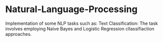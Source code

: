 # Natural-Language-Processing

Implementation of some NLP tasks such as:
  Text Classification: The task involves employing Naive Bayes and Logistic Regression cllassifiaction approaches.
